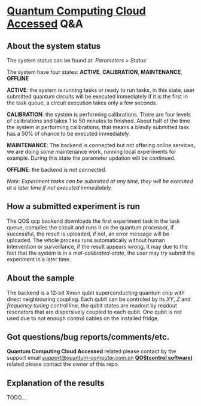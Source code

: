 # **[Quantum Computing Cloud Accessed](http://quantumcomputer.ac.cn) Q&A**

## About the system status
The system status can be found at: _Parameters_ > _Status_

The system have four states: **ACTIVE**, **CALIBRATION**, **MAINTENANCE**, **OFFLINE**

**ACTIVE**: the system is running tasks or ready to run tasks, in this state, user submitted quantum circuits will be executed
immediately if it is the first in the task queue, a circuit execution takes only a few seconds.

**CALIBRATION**: the system is performing calibrations. There are four levels of calibrations and takes 1 to 50 minutes to finished. About half of the time the system in performing calibrations, that means a blindly submitted task has a 50% of chance to be executed immediately.

**MAINTENANCE**: The backend is connected but not offering online services, we are doing some maintenance work, running local experiments
for example. During this state the parameter updation will be continued. 

**OFFLINE**: the backend is not connected.

_Note: Experiment tasks can be submitted at any time, they will be executed at a later time if not executed immediately._  

## How a submitted experiment is run
The QOS qcp backend downloads the first experiment task in the task queue, compiles the circuit and runs it on the quantum processor, if successful, the result is uploaded, if not, an error message will be uploaded. The whole process runs automatically without human intervention or surveillance, if the result appears wrong, it may due to the fact that the system is in a _mal-calibrated-state_, the user may try submit the experiment in a later time.

## About the sample
The backend is a 12-bit Xmon qubit superconducting quantum chip with direct neighbouring coupling. Each qubit can be controled by its _XY_, _Z_ and _frequency tuning_ control line, the qubit states are readout by readout resonators that are dispersively coupled to each qubit. One qubit is not used due to not enough control cables on the installed fridge.

## Got questions/bug reports/comments/etc.
**Quantum Computing Cloud Accessed** related please contact by the support email support@quantum-computer.com.cn
[**QOS(control software)**](https://github.com/YulinWu/QOS-v0.1) related please contact the owner of this repo.

## Explanation of the results 
TODO...
